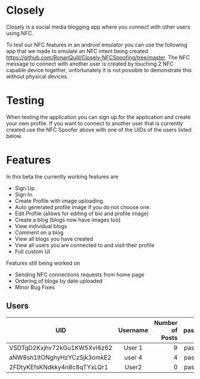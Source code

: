 # Closely
Closely is a social media blogging app where you connect with other users using NFC.

To test our NFC features in an android emulator you can use the following app that we made to emulate an NFC intent being created https://github.com/RonanQuill/Closely-NFCSpoofing/tree/master.
The NFC message to connect with another user is created by touching 2 NFC capable device together, unfortunately it is not possible to demonstrate this without physical devices.

# Testing

When testing the application you can sign up for the application and create your own profile. If you want to connect to another user that is currently created use the NFC Spoofer above with one of the UIDs of the users listed below.

# Features

In this beta the currently working features are
- Sign Up.
- Sign In.
- Create Profile with image uploading.
- Auto generated profile image if you do not choose one.
- Edit Profile (allows for editing of bio and profile image)
- Create a blog (blogs now have images too)
- View individual blogs
- Comment on a blog
- View all blogs you have created
- View all users you are connected to and visit their profile
- Full custom UI

Features still being worked on
- Sending NFC connections requests from home page
- Ordering of blogs by date uploaded
- Minor Bug Fixes

## Users
| UID        | Username           | Number of Posts  | password
| ------------- |:-------------:| -----:|:--------:
| VSDTqD2Kxjhv72kGu1KW5XvI6z62      | User 1 | 9| password |
| aNW8sh1ltONghyHzYCzSjk3omkE2      | user 4     |   4 | password |
| 2FDtyKEfsKNdkky4n8c8qTYxLQr1| User2      |    0 | password |

